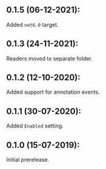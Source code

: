 ## 0.1.5 (06-12-2021):

Added `net6.0` target.

## 0.1.3 (24-11-2021):

Readers moved to separate folder.

## 0.1.2 (12-10-2020):

Added support for annotation events.

## 0.1.1 (30-07-2020):

Added `Enabled` setting.

## 0.1.0 (15-07-2019): 

Initial prerelease.